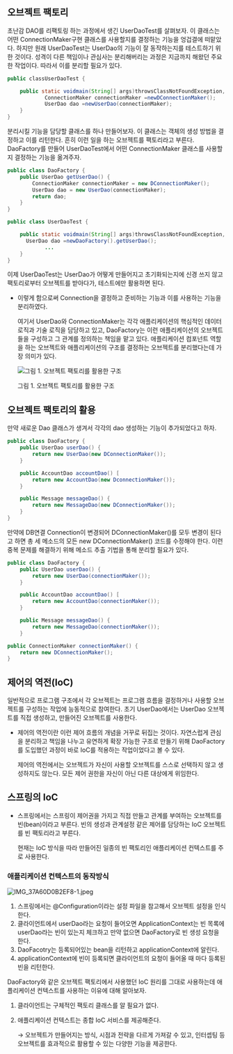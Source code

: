 ## 오브젝트 팩토리

초난감 DAO를 리팩토링 하는 과정에서 생긴 UserDaoTest를 살펴보자. 이 클래스는 어떤 ConnectionMaker구현 클래스를 사용할지를 결정하는 기능을 엉겁결에 떠맡았다. 하지만 원래 UserDaoTest는 UserDao의 기능이 잘 동작하는지를 테스트하기 위한 것이다. 성격이 다른 책임이나 관심사는 분리해버리는 과정은 지금까지 해왔던 주요한 작업이다. 따라서 이를 분리할 필요가 있다. 

```java
public classUserDaoTest {

	public static voidmain(String[] args)throwsClassNotFoundException, SQLException {
	        ConnectionMaker connectionMaker =newDConnectionMaker();
	        UserDao dao =newUserDao(connectionMaker);
	}
}
```

분리시킬 기능을 담당할 클래스를 하나 만들어보자. 이 클래스는 객체의 생성 방법을 결정하고 이를 리턴한다. 흔히 이런 일을 하는 오브젝트를 팩토리라고 부른다. DaoFactory를 만들어 UserDaoTest에서 어떤 ConnectionMaker 클래스를 사용할지 결정하는 기능을 옮겨주자. 

```java
public class DaoFactory {
    public UserDao getUserDao() {
        ConnectionMaker connectionMaker = new DConnectionMaker();
        UserDao dao = new UserDao(connectionMaker);
        return dao;
    }
}
```

```java
public class UserDaoTest {

	public static voidmain(String[] args)throwsClassNotFoundException, SQLException {
      UserDao dao =newDaoFactory().getUserDao();
			...
	}
}
```

이제 UserDaoTest는 UserDao가 어떻게 만들어지고 초기화되는지에 신경 쓰지 않고 팩토리로부터 오브젝트를 받아다가, 테스트에만 활용하면 된다. 

- 이렇게 함으로써 Connection을 결정하고 준비하는 기능과 이를 사용하는 기능을 분리하였다.
    
    여기서 UserDao와 ConnectionMaker는 각각 애플리케이션의 핵심적인 데이터 로직과 기술 로직을 담당하고 있고, DaoFactory는 이런 애플리케이션의 오브젝트들을 구성하고 그 관계를 정의하는 책임을 맡고 있다. 애플리케이션 컴포넌트 역할을 하는 오브젝트와 애플리케이션의 구조를 결정하는 오브젝트를 분리했다는데 가장 의미가 있다.
    
    ![그림 1. 오브젝트 팩토리를 활용한 구조](https://s3-us-west-2.amazonaws.com/secure.notion-static.com/7e7cff37-647c-4ad1-9ed8-1594cdabd16e/1.png)
    
    그림 1. 오브젝트 팩토리를 활용한 구조
    

## 오브젝트 팩토리의 활용

만약 새로운 Dao 클래스가 생겨서 각각의 dao 생성하는 기능이 추가되었다고 하자. 

```java
public class DaoFactory {
	public UserDao userDao() {
		return new UserDao(new DConnectionMaker());
	}

	public AccountDao accountDao() [
		return new AccountDao(new DconnectionMaker());
	}

	public Message messageDao() {
		return new MessageDao(new DConnectionMaker());
	}
}
```

만약에 DB연결 Connection이 변경되어 DConnectionMaker()를 모두 변경이 된다고 하면 총 세 메소드의 모든 new DConnectionMaker() 코드를 수정해야 한다. 이런 중복 문제를 해결하기 위해 메소드 추출 기법을 통해 분리할 필요가 있다.

```java
public class DaoFactory {
	public UserDao userDao() {
		return new UserDao(connectionMaker());
	}

	public AccountDao accountDao() [
		return new AccountDao(connectionMaker());
	}

	public Message messageDao() {
		return new MessageDao(connectionMaker());
	}

public ConnectionMaker connectionMaker() {
	return new DConnectionMaker();
}
```

## 제어의 역전(IoC)

일반적으로 프로그램 구조에서 각 오브젝트는 프로그램 흐름을 결정하거나 사용할 오브젝트를 구성하는 작업에 능동적으로 참여한다. 초기 UserDao에서는 UserDao 오브젝트를 직접 생성하고, 만들어진 오브젝트를 사용한다.

- 제어의 역전이란 이런 제어 흐름의 개념을 거꾸로 뒤집는 것이다. 자연스럽게 관심을 분리하고 책임을 나누고 유연하게 확장 가능한 구조로 만들기 위해 DaoFactory를 도입했던 과정이 바로 IoC를 적용하는 작업이었다고 볼 수 있다.
    
    제어의 역전에서는 오브젝트가 자신이 사용할 오브젝트를 스스로 선택하지 않고 생성하지도 않는다. 모든 제어 권한을 자신이 아닌 다른 대상에게 위임한다.
    

## 스프링의 IoC

- 스프링에서는 스프링이 제어권을 가지고 직접 만들고 관계를 부여하는 오브젝트를 빈(bean)이라고 부른다. 빈의 생성과 관계설정 같은 제어를 담당하는 IoC 오브젝트를 빈 팩토리라고 부른다.
    
    현재는 IoC 방식을 따라 만들어진 일종의 빈 팩토리인 애플리케이션 컨텍스트를 주로 사용한다.
    

### 애플리케이션 컨텍스트의 동작방식

![IMG_37A60D0B2EF8-1.jpeg](https://s3-us-west-2.amazonaws.com/secure.notion-static.com/f63f9b23-60eb-44b0-b565-05c1ba2be9d9/IMG_37A60D0B2EF8-1.jpeg)

1. 스프링에서는 @Configuration이라는 설정 파일을 참고해서 오브젝트 설정을 인식한다. 
2. 클라이언트에서 userDao라는 요청이 들어오면 ApplicationContext는 빈 목록에 userDao라는 빈이 있는지 체크하고 만약 없으면 DaoFactory로 빈 생성 요청을 한다. 
3. DaoFacotry는 등록되어있는 bean을 리턴하고 applicationContext에 알린다.
4. applicationContext에 빈이 등록되면 클라이언트의 요청이 들어올 때 마다 등록된 빈을 리턴한다.

DaoFactory와 같은 오브젝트 팩토리에서 사용했던 IoC 원리를 그대로 사용하는데 애플리케이션 컨텍스트를 사용하는 이유에 대해 알아보자.

1. 클라이언트는 구체적인 팩토리 클래스를 알 필요가 없다. 
2. 애플리케이션 컨텍스트는 종합 IoC 서비스를 제공해준다. 

    → 오브젝트가 만들어지는 방식, 시점과 전략을 다르게 가져갈 수 있고, 인터셉팅 등 오브젝트를 효과적으로 활용할 수 있는 다양한 기능을 제공한다.